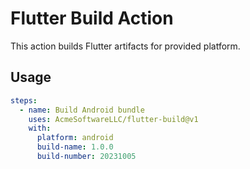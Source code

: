 # Flutter Build Action

This action builds Flutter artifacts for provided platform. 

## Usage

```yaml
steps:
  - name: Build Android bundle
    uses: AcmeSoftwareLLC/flutter-build@v1
    with:
      platform: android
      build-name: 1.0.0
      build-number: 20231005
```